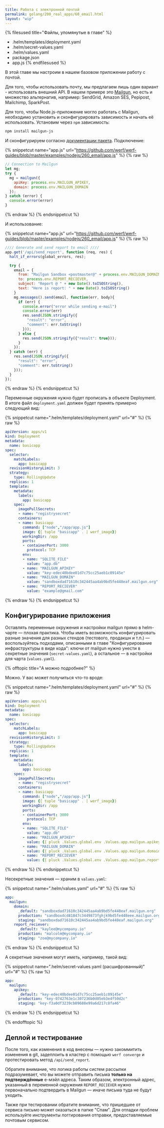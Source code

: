 ```yaml
---
title: Работа с электронной почтой
permalink: golang/200_real_apps/60_email.html
layout: "wip"
---
```


{% filesused title="Файлы, упомянутые в главе" %}
- .helm/templates/deployment.yaml
- .helm/secret-values.yaml
- .helm/values.yaml
- package.json
- app.js
{% endfilesused %}

В этой главе мы настроим в нашем базовом приложении работу с почтой.

Для того, чтобы использовать почту, мы предлагаем лишь один вариант - использовать внешний API. В нашем примере это [Mailgun](https://www.mailgun.com/), но есть и множество альтернатив, например: SendGrid, Amazon SES, Pepipost, Mailchimp, SparkPost.

Для того, чтобы Node.js-приложение могло работать с Mailgun, необходимо установить и сконфигурировать зависимость и начать её использовать. Установим через `npm` зависимость:

```bash
npm install mailgun-js
```

И сконфигурируем согласно [документации пакета](https://github.com/mailgun/mailgun-js#documentation). Подключение:

{% snippetcut name="app.js" url="https://github.com/werf/werf-guides/blob/master/examples/nodejs/260_email/app.js" %}
{% raw %}
```js
// Connection to Mailgun
let mg;
try {
  mg = mailgun({
    apiKey: process.env.MAILGUN_APIKEY,
    domain: process.env.MAILGUN_DOMAIN
  });
} catch (error) {
  console.error(error)
}
```
{% endraw %}
{% endsnippetcut %}

И использование:

{% snippetcut name="app.js" url="https://github.com/werf/werf-guides/blob/master/examples/nodejs/260_email/app.js" %}
{% raw %}
```js
//// Generate and send report to email ////
app.get('/api/send_report', function (req, res) {
  halt_if_errors(global_errors, res);

  try {
    email = {
      from: "Mailgun Sandbox <postmaster@" + process.env.MAILGUN_DOMAIN + ">",
      to: process.env.REPORT_RECIEVER,
      subject: "Report @ " + new Date().toISOString(),
      text: "Here is report: " + new Date().toISOString()
    }
    mg.messages().send(email, function(err, body){
      if (err) {
        console.error("error while sending e-mail")
        console.error(err)
        res.send(JSON.stringify({
          "result": "error",
          "comment": err.toString()
        }));
      } else {
        res.send(JSON.stringify({"result": true}));
      }
    });
  } catch (err) {
    res.send(JSON.stringify({
      "result": "error",
      "comment": err.toString()
    }));
  }
});
```
{% endraw %}
{% endsnippetcut %}

Переменные окружения нужно будет прописать в объекте Deployment. В итоге файл `deployment.yaml` должен будет принять примерно следующий вид:

{% snippetcut name=".helm/templates/deployment.yaml" url="#" %}
{% raw %}
```yaml
apiVersion: apps/v1
kind: Deployment
metadata:
  name: basicapp
spec:
  selector:
    matchLabels:
      app: basicapp
  revisionHistoryLimit: 3
  strategy:
    type: RollingUpdate
  replicas: 1
  template:
    metadata:
      labels:
        app: basicapp
    spec:
      imagePullSecrets:
      - name: "registrysecret"
      containers:
      - name: basicapp
        command: ["node","/app/app.js"]
        image: {{ tuple "basicapp" . | werf_image}}
        workingDir: /app
        ports:
        - containerPort: 3000
          protocol: TCP
        env:
        - name: "SQLITE_FILE"
          value: "app.db"
        - name: "MAILGUN_APIKEY"
          value: "key-edec40bdee01d7c75cc25aeb1c09145e"
        - name: "MAILGUN_DOMAIN"
          value: "sandboxdad71610c342445aa4ab9bd5fe448eaf.mailgun.org"
        - name: "REPORT_RECIEVER"
          value: "example@gmail.com"
```
{% endraw %}
{% endsnippetcut %}

## Конфигурирование приложения

Оставлять переменные окружения и настройки mailgun прямо в helm-чарте — плохая практика. Чтобы иметь возможность конфигурировать разные значения для разных стендов (тестового, продакшн и т.п.) — воспользуйтесь подходами, описанными в главе "Конфигурирование инфраструктуры в виде кода": ключи от mailgun нужно унести в секретные значения (`secret-values.yaml`), а остальное — в настройки для чарта (`values.yaml`). 

{% offtopic title="А можно подробнее?" %}

Можно. У вас может получиться что-то вроде:

{% snippetcut name=".helm/templates/deployment.yaml" url="#" %}
{% raw %}
```yaml
apiVersion: apps/v1
kind: Deployment
metadata:
  name: basicapp
spec:
  selector:
    matchLabels:
      app: basicapp
  revisionHistoryLimit: 3
  strategy:
    type: RollingUpdate
  replicas: 1
  template:
    metadata:
      labels:
        app: basicapp
    spec:
      imagePullSecrets:
      - name: "registrysecret"
      containers:
      - name: basicapp
        command: ["node","/app/app.js"]
        image: {{ tuple "basicapp" . | werf_image}}
        workingDir: /app
        ports:
        - containerPort: 3000
          protocol: TCP
        env:
        - name: "SQLITE_FILE"
          value: "app.db"
        - name: "MAILGUN_APIKEY"
          value: {{ pluck .Values.global.env .Values.app.mailgun.apikey | first | default .Values.app.mailgun.endpoint._default | quote }}
        - name: "MAILGUN_DOMAIN"
          value: {{ pluck .Values.global.env .Values.app.mailgun.domain | first | default .Values.app.mailgun.domain._default | quote }}
        - name: "REPORT_RECIEVER"
          value: {{ pluck .Values.global.env .Values.app.mailgun.report_reciever | first | default .Values.app.mailgun.report_reciever._default | quote }}
``` 
{% endraw %}
{% endsnippetcut %}

Несекретные значения — храним в `values.yaml`:

{% snippetcut name=".helm/values.yaml" url="#" %}
{% raw %}
```yaml
app:
  mailgun:
    domain:
      _default: "sandboxdad71610c342445aa4ab9bd5fe448eaf.mailgun.org"
      production: "sandboxdcd81847c3449873fghjk9bd5fe448eee.mailgun.org"
      staging: "sandboxdad71610c342445aa4ab9bd5fe448eaf.mailgun.org"
    report_reciever:
      _default: "kaylee@mycompany.io"
      production: "malcolm@mycompany.io"
      staging: "zoe@mycompany.io"
```
{% endraw %}
{% endsnippetcut %}

А секретные значения могут иметь, например, такой вид:

{% snippetcut name=".helm/secret-values.yaml (расшифрованный)" url="#" %}
{% raw %}
```yaml
app:
  mailgun:
    apikey:
      _default: "key-edec40bdee01d7c75cc25aeb1c09145e"
      production: "key-0742763e1c307236b0d05eb3e4f50d2c"
      staging: "key-f3a0df3239cb09688e99a6d217c8fa46"
```
{% endraw %}
{% endsnippetcut %}

{% endofftopic %}

## Деплой и тестирование

После того, как изменения в код внесены — нужно закоммитить изменения в git, задеплоить в кластер с помощью `werf converge` и протестировать метод `/api/send_report`.

Обратите внимание, что логика работы систем рассылки подразумевает, что вы можете отправить письма **только на подтверждённые** е-мэйл адреса. Таким образом, электронный адрес, указанный в переменной окружения `REPORT_RECIEVER` нужно первоначально подтвердить в Mailgun — иначе письма туда не будут уходить.

Также при тестировании обратите внимание, что пришедшее от сервиса письмо может оказаться в папке "Спам". Для отладки проблем используйте инструменты логгирования отправки, предоставляемые почтовым сервисом.

<div id="go-forth-button">
    <go-forth url="80_database.html" label="Подключаем Managed PostgreSQL" framework="{{ page.label_framework }}" ci="{{ page.label_ci }}" guide-code="{{ page.guide_code }}" base-url="{{ site.baseurl }}"></go-forth>
</div>
